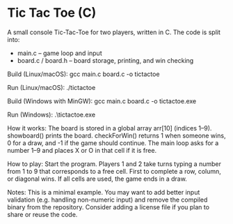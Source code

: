 # Tic Tac Toe (C)

A small console Tic-Tac-Toe for two players, written in C. The code is split into:
- main.c – game loop and input
- board.c / board.h – board storage, printing, and win checking

Build (Linux/macOS):
gcc main.c board.c -o tictactoe

Run (Linux/macOS):
./tictactoe

Build (Windows with MinGW):
gcc main.c board.c -o tictactoe.exe

Run (Windows):
.\tictactoe.exe

How it works:
The board is stored in a global array arr[10] (indices 1–9). showboard() prints
the board. checkForWin() returns 1 when someone wins, 0 for a draw, and -1 if the
game should continue. The main loop asks for a number 1–9 and places X or O in
that cell if it is free.

How to play:
Start the program. Players 1 and 2 take turns typing a number from 1 to 9 that
corresponds to a free cell. First to complete a row, column, or diagonal wins.
If all cells are used, the game ends in a draw.

Notes:
This is a minimal example. You may want to add better input validation (e.g.
handling non-numeric input) and remove the compiled binary from the repository.
Consider adding a license file if you plan to share or reuse the code.
